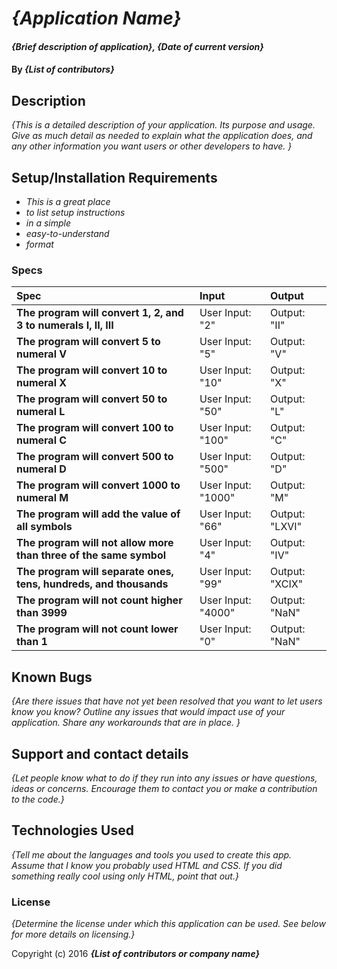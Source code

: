 # _{Application Name}_

#### _{Brief description of application}, {Date of current version}_

#### By _**{List of contributors}**_

## Description

_{This is a detailed description of your application. Its purpose and usage.  Give as much detail as needed to explain what the application does, and any other information you want users or other developers to have. }_

## Setup/Installation Requirements

* _This is a great place_
* _to list setup instructions_
* _in a simple_
* _easy-to-understand_
* _format_

### Specs
| Spec | Input | Output |
| :-------------     | :------------- | :------------- |
|**The program will convert 1, 2, and 3 to numerals I, II, III**| User Input: "2" | Output: "II" |
|**The program will convert 5 to numeral V**| User Input: "5" | Output: "V" |
|**The program will convert 10 to numeral X**| User Input: "10" | Output: "X" |
|**The program will convert 50 to numeral L**| User Input: "50" | Output: "L" |
|**The program will convert 100 to numeral C**| User Input: "100" | Output: "C" |
|**The program will convert 500 to numeral D**| User Input: "500" | Output: "D" |
|**The program will convert 1000 to numeral M**| User Input: "1000" | Output: "M" |
|**The program will add the value of all symbols**| User Input: "66" | Output: "LXVI" |
|**The program will not allow more than three of the same symbol**| User Input: "4" | Output: "IV" |
|**The program will separate ones, tens, hundreds, and thousands**| User Input: "99" | Output: "XCIX" |
|**The program will not count higher than 3999**| User Input: "4000" | Output: "NaN" |
|**The program will not count lower than 1**| User Input: "0" | Output: "NaN" |


## Known Bugs

_{Are there issues that have not yet been resolved that you want to let users know you know?  Outline any issues that would impact use of your application.  Share any workarounds that are in place. }_

## Support and contact details

_{Let people know what to do if they run into any issues or have questions, ideas or concerns.  Encourage them to contact you or make a contribution to the code.}_

## Technologies Used

_{Tell me about the languages and tools you used to create this app. Assume that I know you probably used HTML and CSS. If you did something really cool using only HTML, point that out.}_

### License

*{Determine the license under which this application can be used.  See below for more details on licensing.}*

Copyright (c) 2016 **_{List of contributors or company name}_**
